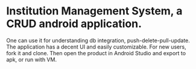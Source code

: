 # Institution Management System, a CRUD android application.
One can use it for understanding db integration, push-delete-pull-update. The application has a decent UI and easily customizable. 
For new users, fork it and clone. Then open the product in Android Studio and export to apk, or run with VM. 

